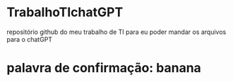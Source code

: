 # TrabalhoTIchatGPT
repositório github do meu trabalho de TI para eu poder mandar os arquivos para o chatGPT
# palavra de confirmação: banana
